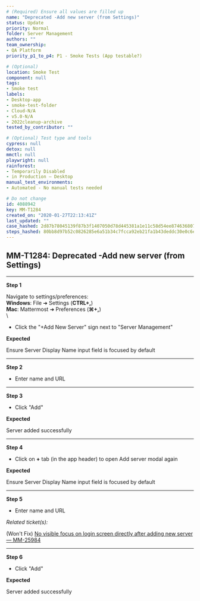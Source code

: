 ```yaml
---
# (Required) Ensure all values are filled up
name: "Deprecated -Add new server (from Settings)"
status: Update
priority: Normal
folder: Server Management
authors: ""
team_ownership: 
- QA Platform
priority_p1_to_p4: P1 - Smoke Tests (App testable?)

# (Optional)
location: Smoke Test
component: null
tags: 
- Smoke test
labels: 
- Desktop-app
- smoke-test-folder
- Cloud-N/A
- v5.0-N/A
- 2022cleanup-archive
tested_by_contributor: ""

# (Optional) Test type and tools
cypress: null
detox: null
mmctl: null
playwright: null
rainforest: 
- Temporarily Disabled
- in Production — Desktop
manual_test_environments: 
- Automated - No manual tests needed

# Do not change
id: 4088942
key: MM-T1284
created_on: "2020-01-27T22:13:41Z"
last_updated: ""
case_hashed: 2d87b78045139f87b3f1407050d78d445381a1e11c58d54ee874636807a2385f8c04219c7f8f2bb98f33d5e11d741929
steps_hashed: 80bb8d97b52c0826285e6a51b34c7fcca92eb21fa1b43deddc30e0c6eab1dddc83238f6aa5d458f0939f3d87a8ba5a1c
---
```


<!-- (Auto-generated) Based on frontmatter's "key" and "name" -->

## MM-T1284: Deprecated -Add new server (from Settings)

---

**Step 1**

Navigate to settings/preferences:\
**Windows**: File ➜ Settings (**CTRL+,**)\
**Mac**: Mattermost ➜ Preferences (**⌘+,**)\
\\

- Click the "+Add New Server" sign next to "Server Management"

**Expected**

Ensure Server Display Name input field is focused by default

---

**Step 2**

- Enter name and URL

---

**Step 3**

- Click "Add"

**Expected**

Server added successfully

---

**Step 4**

- Click on **+** tab (in the app header) to open Add server modal again

**Expected**

Ensure Server Display Name input field is focused by default

---

**Step 5**

- Enter name and URL

_Related ticket(s):_

(Won't Fix) [No visible focus on login screen directly after adding new server — MM-25984](https://mattermost.atlassian.net/browse/MM-25984)

---

**Step 6**

- Click "Add"

**Expected**

Server added successfully
